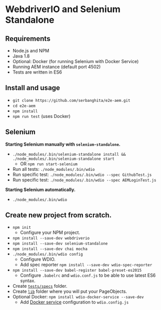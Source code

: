 # WebdriverIO and Selenium Standalone


## Requirements

* Node.js and NPM
* Java 1.8
* Optional: Docker (for running Selenium with Docker Service)
* Running AEM instance (default port 4502)
* Tests are written in ES6

## Install and usage

* `git clone https://github.com/serbanghita/e2e-aem.git`
* `cd e2e-aem`
* `npm install`
* `npm run test` (uses Docker)

## Selenium

**Starting Selenium manually with `selenium-standalone`.**

* `./node_modules/.bin/selenium-standalone install && ./node_modules/.bin/selenium-standalone start`
    * OR `npm run start-selenium`
* Run all tests: `./node_modules/.bin/wdio`
* Run specific test: `./node_modules/.bin/wdio --spec GithubTest.js`
* Run specific test: `./node_modules/.bin/wdio --spec AEMLoginTest.js`

**Starting Selenium automatically.**

* `./node_modules/.bin/wdio`

## Create new project from scratch.

* `npm init`
    * Configure your NPM project.
* `npm install --save-dev webdriverio`
* `npm install --save-dev selenium-standalone`
* `npm install --save-dev chai mocha`
* `./node_modules/.bin/wdio config`
    * Configure WDIO.
    * Add spec reporter `npm install --save-dev wdio-spec-reporter`
* `npm install --save-dev babel-register babel-preset-es2015`
    * Configure `.babelrc` and `wdio.conf.js` to be able to use latest ES6 syntax.
* Create [`tests/specs`](./tests/spec) folder.
* Create [`lib`](./lib) folder where you will put your PageObjects.
* Optional Docker: `npm install wdio-docker-service --save-dev`
    * Add [Docker service](https://github.com/stsvilik/wdio-docker-service) configuration to `wdio.config.js`



